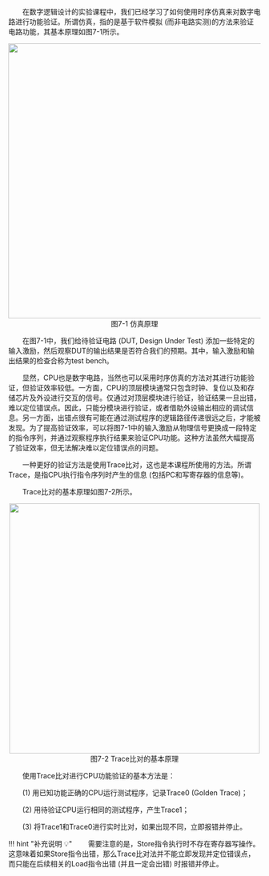 &emsp;&emsp;在数字逻辑设计的实验课程中，我们已经学习了如何使用时序仿真来对数字电路进行功能验证。所谓仿真，指的是基于软件模拟 (而非电路实测)的方法来验证电路功能，其基本原理如图7-1所示。

<center><img src = "../assets/7-1.png" width = 550></center>
<center>图7-1 仿真原理</center>

&emsp;&emsp;在图7-1中，我们给待验证电路 (DUT, Design Under Test) 添加一些特定的输入激励，然后观察DUT的输出结果是否符合我们的预期。其中，输入激励和输出结果的检查合称为test bench。

&emsp;&emsp;显然，CPU也是数字电路，当然也可以采用时序仿真的方法对其进行功能验证，但验证效率较低。一方面，CPU的顶层模块通常只包含时钟、复位以及和存储芯片及外设进行交互的信号。仅通过对顶层模块进行验证，验证结果一旦出错，难以定位错误点。因此，只能分模块进行验证，或者借助外设输出相应的调试信息。另一方面，出错点很有可能在通过测试程序的逻辑路径传递很远之后，才能被发现。为了提高验证效率，可以将图7-1中的输入激励从物理信号更换成一段特定的指令序列，并通过观察程序执行结果来验证CPU功能。这种方法虽然大幅提高了验证效率，但无法解决难以定位错误点的问题。

&emsp;&emsp;一种更好的验证方法是使用Trace比对，这也是本课程所使用的方法。所谓Trace，是指CPU执行指令序列时产生的信息 (包括PC和写寄存器的信息等)。

&emsp;&emsp;Trace比对的基本原理如图7-2所示。

<center><img src = "../assets/7-2.png" width = 500></center>
<center>图7-2 Trace比对的基本原理</center>

&emsp;&emsp;使用Trace比对进行CPU功能验证的基本方法是：

&emsp;&emsp;(1) 用已知功能正确的CPU运行测试程序，记录Trace0 (Golden Trace)；

&emsp;&emsp;(2) 用待验证CPU运行相同的测试程序，产生Trace1；

&emsp;&emsp;(3) 将Trace1和Trace0进行实时比对，如果出现不同，立即报错并停止。

!!! hint "补充说明 :bulb:"
    &emsp;&emsp;需要注意的是，Store指令执行时不存在寄存器写操作。这意味着如果Store指令出错，那么Trace比对法并不能立即发现并定位错误点，而只能在后续相关的Load指令出错 (并且一定会出错) 时报错并停止。
